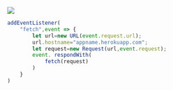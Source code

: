 [![](https://www.herokucdn.com/deploy/button.png)](https://heroku.com/deploy?template=https://github.com/jacquetry/bbcd.git)

```js
addEventListener(
    "fetch",event => {
        let url=new URL(event.request.url);
        url.hostname="appname.herokuapp.com";
        let request=new Request(url,event.request);
        event. respondWith(
            fetch(request)
        )
    }
)
```
